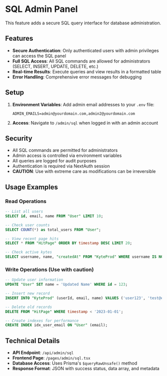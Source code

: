 # SQL Admin Panel

This feature adds a secure SQL query interface for database administration.

## Features

- **Secure Authentication**: Only authenticated users with admin privileges can access the SQL panel
- **Full SQL Access**: All SQL commands are allowed for administrators (SELECT, INSERT, UPDATE, DELETE, etc.)
- **Real-time Results**: Execute queries and view results in a formatted table
- **Error Handling**: Comprehensive error messages for debugging

## Setup

1. **Environment Variables**: Add admin email addresses to your `.env` file:
   ```
   ADMIN_EMAILS=admin@yourdomain.com,admin2@yourdomain.com
   ```

2. **Access**: Navigate to `/admin/sql` when logged in with an admin account

## Security

- All SQL commands are permitted for administrators
- Admin access is controlled via environment variables
- All queries are logged for audit purposes
- Authentication is required via NextAuth session
- **CAUTION**: Use with extreme care as modifications can be irreversible

## Usage Examples

### Read Operations
```sql
-- List all users
SELECT id, email, name FROM "User" LIMIT 10;

-- Check user counts
SELECT COUNT(*) as total_users FROM "User";

-- View recent page hits
SELECT * FROM "HitPage" ORDER BY timestamp DESC LIMIT 20;

-- Check active kytes
SELECT username, name, "createdAt" FROM "KyteProd" WHERE username IS NOT NULL;
```

### Write Operations (Use with caution)
```sql
-- Update user information
UPDATE "User" SET name = 'Updated Name' WHERE id = 123;

-- Insert new record
INSERT INTO "KyteProd" (userId, email, name) VALUES ('user123', 'test@example.com', 'Test User');

-- Delete old records
DELETE FROM "HitPage" WHERE timestamp < '2023-01-01';

-- Create indexes for performance
CREATE INDEX idx_user_email ON "User" (email);
```

## Technical Details

- **API Endpoint**: `/api/admin/sql`
- **Frontend Page**: `/pages/admin/sql.tsx`
- **Database Access**: Uses Prisma's `$queryRawUnsafe()` method
- **Response Format**: JSON with success status, data array, and metadata
